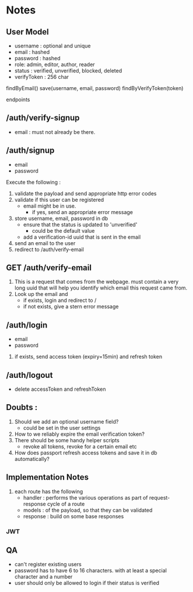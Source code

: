 # Notes

## User Model

- username : optional and unique
- email : hashed
- password : hashed
- role: admin, editor, author, reader
- status : verified, unverified, blocked, deleted
- verifyToken : 256 char

findByEmail()
save(username, email, password)
findByVerifyToken(token)

endpoints

## /auth/verify-signup

- email : must not already be there.

## /auth/signup

- email
- password

Execute the following :

1. validate the payload and send appropriate http error codes
2. validate if this user can be registered
   - email might be in use.
     - if yes, send an appropriate error message
3. store username, email, password in db
   - ensure that the status is updated to 'unverified'
     - could be the default value
   - add a verification-id uuid that is sent in the email
4. send an email to the user
5. redirect to /auth/verify-email

## GET /auth/verify-email

1. This is a request that comes from the webpage. must contain a very long uuid that will help you identify which email this request came from.
2. Look up the email and
   - if exists, login and redirect to /
   - if not exists, give a stern error message

## /auth/login

- email
- password

1. if exists, send access token (expiry=15min) and refresh token

## /auth/logout

- delete accessToken and refreshToken

## Doubts :

1. Should we add an optional username field?
   - could be set in the user settings
2. How to we reliably expire the email verification token?
3. There should be some handy helper scripts
   - revoke all tokens, revoke for a certain email etc
4. How does passport refresh access tokens and save it in db automatically?

## Implementation Notes

1. each route has the following
   - handler : performs the various operations as part of request-response cycle of a route
   - models : of the payload, so that they can be validated
   - response : build on some base responses

### JWT

## QA

- can't register existing users
- password has to have 6 to 16 characters. with at least a special character and a number
- user should only be allowed to login if their status is verified
